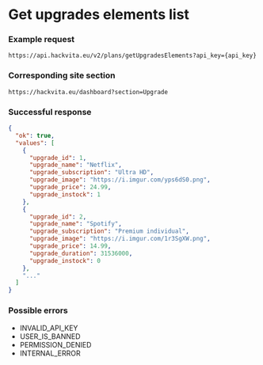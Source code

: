# Get upgrades elements list

### Example request

`https://api.hackvita.eu/v2/plans/getUpgradesElements?api_key={api_key}`

### Corresponding site section

`https://hackvita.eu/dashboard?section=Upgrade`

### Successful response

```json
{
  "ok": true,
  "values": [
    {
      "upgrade_id": 1,
      "upgrade_name": "Netflix",
      "upgrade_subscription": "Ultra HD",
      "upgrade_image": "https://i.imgur.com/yps6dS0.png",
      "upgrade_price": 24.99,
      "upgrade_instock": 1
    },
    {
      "upgrade_id": 2,
      "upgrade_name": "Spotify",
      "upgrade_subscription": "Premium individual",
      "upgrade_image": "https://i.imgur.com/1r3SgXW.png",
      "upgrade_price": 14.99,
      "upgrade_duration": 31536000,
      "upgrade_instock": 0
    },
    "..."
  ]
}
```

### Possible errors

* INVALID_API_KEY
* USER_IS_BANNED
* PERMISSION_DENIED
* INTERNAL_ERROR
